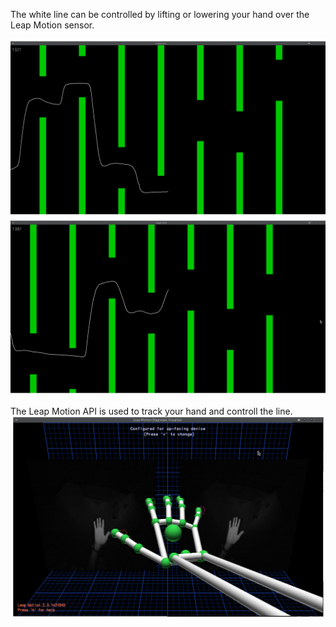 The white line can be controlled by lifting or lowering your hand over the Leap Motion sensor.

![image one](Assets/Screenshots/1.PNG "screenshot1")
![image two](Assets/Screenshots/2.PNG "screenshot2")

The Leap Motion API is used to track your hand and controll the line.
![image three](Assets/Screenshots/3.PNG "screenshot3")